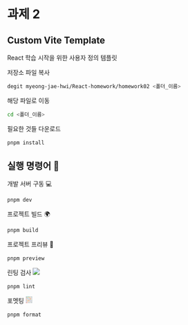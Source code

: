 # 과제 2

## Custom Vite Template

React 학습 시작을 위한 사용자 정의 템플릿

저장소 파일 복사

```sh
degit myeong-jae-hwi/React-homework/homework02 <폴더_이름>
```

해당 파일로 이동

```sh
cd <폴더_이름>
```

필요한 것들 다운로드

```sh
pnpm install
```

## 실행 명령어 💬

개발 서버 구동 💻

```sh
pnpm dev
```

프로젝트 빌드 🌍

```sh
pnpm build
```

프로젝트 프리뷰 👀

```sh
pnpm preview
```

린팅 검사
<img width = "4%" src = "homework02/md/image.png"/>

```sh
pnpm lint
```

포멧팅
<img width = "3%" src = "homework02/md/prettier-1.svg
"/>

```sh
pnpm format
```
